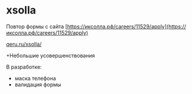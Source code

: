 # xsolla
Повтор формы с сайта 
[https://иксолла.рф/careers/11529/apply](https://иксолла.рф/careers/11529/apply)

[qeru.ru/xsolla/](Демо)


+Небольшие усовершенствования

В разработке:
- маска телефона
- валидация формы
